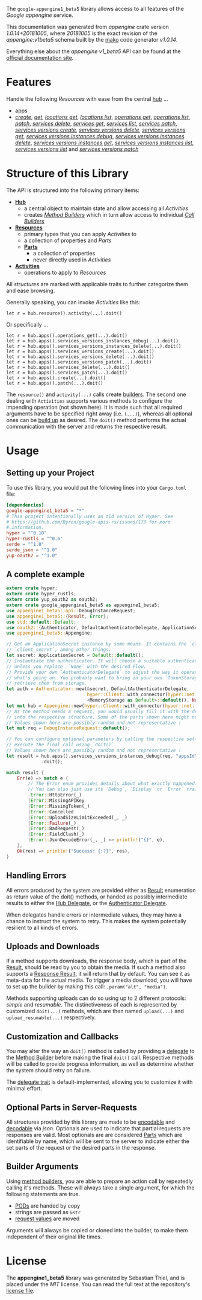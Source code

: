 <!---
DO NOT EDIT !
This file was generated automatically from 'src/mako/api/README.md.mako'
DO NOT EDIT !
-->
The `google-appengine1_beta5` library allows access to all features of the *Google appengine* service.

This documentation was generated from *appengine* crate version *1.0.14+20181005*, where *20181005* is the exact revision of the *appengine:v1beta5* schema built by the [mako](http://www.makotemplates.org/) code generator *v1.0.14*.

Everything else about the *appengine* *v1_beta5* API can be found at the
[official documentation site](https://cloud.google.com/appengine/docs/admin-api/).
# Features

Handle the following *Resources* with ease from the central [hub](https://docs.rs/google-appengine1_beta5/1.0.14+20181005/google_appengine1_beta5/Appengine) ... 

* apps
 * [*create*](https://docs.rs/google-appengine1_beta5/1.0.14+20181005/google_appengine1_beta5/api::AppCreateCall), [*get*](https://docs.rs/google-appengine1_beta5/1.0.14+20181005/google_appengine1_beta5/api::AppGetCall), [*locations get*](https://docs.rs/google-appengine1_beta5/1.0.14+20181005/google_appengine1_beta5/api::AppLocationGetCall), [*locations list*](https://docs.rs/google-appengine1_beta5/1.0.14+20181005/google_appengine1_beta5/api::AppLocationListCall), [*operations get*](https://docs.rs/google-appengine1_beta5/1.0.14+20181005/google_appengine1_beta5/api::AppOperationGetCall), [*operations list*](https://docs.rs/google-appengine1_beta5/1.0.14+20181005/google_appengine1_beta5/api::AppOperationListCall), [*patch*](https://docs.rs/google-appengine1_beta5/1.0.14+20181005/google_appengine1_beta5/api::AppPatchCall), [*services delete*](https://docs.rs/google-appengine1_beta5/1.0.14+20181005/google_appengine1_beta5/api::AppServiceDeleteCall), [*services get*](https://docs.rs/google-appengine1_beta5/1.0.14+20181005/google_appengine1_beta5/api::AppServiceGetCall), [*services list*](https://docs.rs/google-appengine1_beta5/1.0.14+20181005/google_appengine1_beta5/api::AppServiceListCall), [*services patch*](https://docs.rs/google-appengine1_beta5/1.0.14+20181005/google_appengine1_beta5/api::AppServicePatchCall), [*services versions create*](https://docs.rs/google-appengine1_beta5/1.0.14+20181005/google_appengine1_beta5/api::AppServiceVersionCreateCall), [*services versions delete*](https://docs.rs/google-appengine1_beta5/1.0.14+20181005/google_appengine1_beta5/api::AppServiceVersionDeleteCall), [*services versions get*](https://docs.rs/google-appengine1_beta5/1.0.14+20181005/google_appengine1_beta5/api::AppServiceVersionGetCall), [*services versions instances debug*](https://docs.rs/google-appengine1_beta5/1.0.14+20181005/google_appengine1_beta5/api::AppServiceVersionInstanceDebugCall), [*services versions instances delete*](https://docs.rs/google-appengine1_beta5/1.0.14+20181005/google_appengine1_beta5/api::AppServiceVersionInstanceDeleteCall), [*services versions instances get*](https://docs.rs/google-appengine1_beta5/1.0.14+20181005/google_appengine1_beta5/api::AppServiceVersionInstanceGetCall), [*services versions instances list*](https://docs.rs/google-appengine1_beta5/1.0.14+20181005/google_appengine1_beta5/api::AppServiceVersionInstanceListCall), [*services versions list*](https://docs.rs/google-appengine1_beta5/1.0.14+20181005/google_appengine1_beta5/api::AppServiceVersionListCall) and [*services versions patch*](https://docs.rs/google-appengine1_beta5/1.0.14+20181005/google_appengine1_beta5/api::AppServiceVersionPatchCall)




# Structure of this Library

The API is structured into the following primary items:

* **[Hub](https://docs.rs/google-appengine1_beta5/1.0.14+20181005/google_appengine1_beta5/Appengine)**
    * a central object to maintain state and allow accessing all *Activities*
    * creates [*Method Builders*](https://docs.rs/google-appengine1_beta5/1.0.14+20181005/google_appengine1_beta5/client::MethodsBuilder) which in turn
      allow access to individual [*Call Builders*](https://docs.rs/google-appengine1_beta5/1.0.14+20181005/google_appengine1_beta5/client::CallBuilder)
* **[Resources](https://docs.rs/google-appengine1_beta5/1.0.14+20181005/google_appengine1_beta5/client::Resource)**
    * primary types that you can apply *Activities* to
    * a collection of properties and *Parts*
    * **[Parts](https://docs.rs/google-appengine1_beta5/1.0.14+20181005/google_appengine1_beta5/client::Part)**
        * a collection of properties
        * never directly used in *Activities*
* **[Activities](https://docs.rs/google-appengine1_beta5/1.0.14+20181005/google_appengine1_beta5/client::CallBuilder)**
    * operations to apply to *Resources*

All *structures* are marked with applicable traits to further categorize them and ease browsing.

Generally speaking, you can invoke *Activities* like this:

```Rust,ignore
let r = hub.resource().activity(...).doit()
```

Or specifically ...

```ignore
let r = hub.apps().operations_get(...).doit()
let r = hub.apps().services_versions_instances_debug(...).doit()
let r = hub.apps().services_versions_instances_delete(...).doit()
let r = hub.apps().services_versions_create(...).doit()
let r = hub.apps().services_versions_delete(...).doit()
let r = hub.apps().services_versions_patch(...).doit()
let r = hub.apps().services_delete(...).doit()
let r = hub.apps().services_patch(...).doit()
let r = hub.apps().create(...).doit()
let r = hub.apps().patch(...).doit()
```

The `resource()` and `activity(...)` calls create [builders][builder-pattern]. The second one dealing with `Activities` 
supports various methods to configure the impending operation (not shown here). It is made such that all required arguments have to be 
specified right away (i.e. `(...)`), whereas all optional ones can be [build up][builder-pattern] as desired.
The `doit()` method performs the actual communication with the server and returns the respective result.

# Usage

## Setting up your Project

To use this library, you would put the following lines into your `Cargo.toml` file:

```toml
[dependencies]
google-appengine1_beta5 = "*"
# This project intentionally uses an old version of Hyper. See
# https://github.com/Byron/google-apis-rs/issues/173 for more
# information.
hyper = "^0.10"
hyper-rustls = "^0.6"
serde = "^1.0"
serde_json = "^1.0"
yup-oauth2 = "^1.0"
```

## A complete example

```Rust
extern crate hyper;
extern crate hyper_rustls;
extern crate yup_oauth2 as oauth2;
extern crate google_appengine1_beta5 as appengine1_beta5;
use appengine1_beta5::api::DebugInstanceRequest;
use appengine1_beta5::{Result, Error};
use std::default::Default;
use oauth2::{Authenticator, DefaultAuthenticatorDelegate, ApplicationSecret, MemoryStorage};
use appengine1_beta5::Appengine;

// Get an ApplicationSecret instance by some means. It contains the `client_id` and 
// `client_secret`, among other things.
let secret: ApplicationSecret = Default::default();
// Instantiate the authenticator. It will choose a suitable authentication flow for you, 
// unless you replace  `None` with the desired Flow.
// Provide your own `AuthenticatorDelegate` to adjust the way it operates and get feedback about 
// what's going on. You probably want to bring in your own `TokenStorage` to persist tokens and
// retrieve them from storage.
let auth = Authenticator::new(&secret, DefaultAuthenticatorDelegate,
                              hyper::Client::with_connector(hyper::net::HttpsConnector::new(hyper_rustls::TlsClient::new())),
                              <MemoryStorage as Default>::default(), None);
let mut hub = Appengine::new(hyper::Client::with_connector(hyper::net::HttpsConnector::new(hyper_rustls::TlsClient::new())), auth);
// As the method needs a request, you would usually fill it with the desired information
// into the respective structure. Some of the parts shown here might not be applicable !
// Values shown here are possibly random and not representative !
let mut req = DebugInstanceRequest::default();

// You can configure optional parameters by calling the respective setters at will, and
// execute the final call using `doit()`.
// Values shown here are possibly random and not representative !
let result = hub.apps().services_versions_instances_debug(req, "appsId", "servicesId", "versionsId", "instancesId")
             .doit();

match result {
    Err(e) => match e {
        // The Error enum provides details about what exactly happened.
        // You can also just use its `Debug`, `Display` or `Error` traits
         Error::HttpError(_)
        |Error::MissingAPIKey
        |Error::MissingToken(_)
        |Error::Cancelled
        |Error::UploadSizeLimitExceeded(_, _)
        |Error::Failure(_)
        |Error::BadRequest(_)
        |Error::FieldClash(_)
        |Error::JsonDecodeError(_, _) => println!("{}", e),
    },
    Ok(res) => println!("Success: {:?}", res),
}

```
## Handling Errors

All errors produced by the system are provided either as [Result](https://docs.rs/google-appengine1_beta5/1.0.14+20181005/google_appengine1_beta5/client::Result) enumeration as return value of
the doit() methods, or handed as possibly intermediate results to either the 
[Hub Delegate](https://docs.rs/google-appengine1_beta5/1.0.14+20181005/google_appengine1_beta5/client::Delegate), or the [Authenticator Delegate](https://docs.rs/yup-oauth2/*/yup_oauth2/trait.AuthenticatorDelegate.html).

When delegates handle errors or intermediate values, they may have a chance to instruct the system to retry. This 
makes the system potentially resilient to all kinds of errors.

## Uploads and Downloads
If a method supports downloads, the response body, which is part of the [Result](https://docs.rs/google-appengine1_beta5/1.0.14+20181005/google_appengine1_beta5/client::Result), should be
read by you to obtain the media.
If such a method also supports a [Response Result](https://docs.rs/google-appengine1_beta5/1.0.14+20181005/google_appengine1_beta5/client::ResponseResult), it will return that by default.
You can see it as meta-data for the actual media. To trigger a media download, you will have to set up the builder by making
this call: `.param("alt", "media")`.

Methods supporting uploads can do so using up to 2 different protocols: 
*simple* and *resumable*. The distinctiveness of each is represented by customized 
`doit(...)` methods, which are then named `upload(...)` and `upload_resumable(...)` respectively.

## Customization and Callbacks

You may alter the way an `doit()` method is called by providing a [delegate](https://docs.rs/google-appengine1_beta5/1.0.14+20181005/google_appengine1_beta5/client::Delegate) to the 
[Method Builder](https://docs.rs/google-appengine1_beta5/1.0.14+20181005/google_appengine1_beta5/client::CallBuilder) before making the final `doit()` call. 
Respective methods will be called to provide progress information, as well as determine whether the system should 
retry on failure.

The [delegate trait](https://docs.rs/google-appengine1_beta5/1.0.14+20181005/google_appengine1_beta5/client::Delegate) is default-implemented, allowing you to customize it with minimal effort.

## Optional Parts in Server-Requests

All structures provided by this library are made to be [encodable](https://docs.rs/google-appengine1_beta5/1.0.14+20181005/google_appengine1_beta5/client::RequestValue) and 
[decodable](https://docs.rs/google-appengine1_beta5/1.0.14+20181005/google_appengine1_beta5/client::ResponseResult) via *json*. Optionals are used to indicate that partial requests are responses 
are valid.
Most optionals are are considered [Parts](https://docs.rs/google-appengine1_beta5/1.0.14+20181005/google_appengine1_beta5/client::Part) which are identifiable by name, which will be sent to 
the server to indicate either the set parts of the request or the desired parts in the response.

## Builder Arguments

Using [method builders](https://docs.rs/google-appengine1_beta5/1.0.14+20181005/google_appengine1_beta5/client::CallBuilder), you are able to prepare an action call by repeatedly calling it's methods.
These will always take a single argument, for which the following statements are true.

* [PODs][wiki-pod] are handed by copy
* strings are passed as `&str`
* [request values](https://docs.rs/google-appengine1_beta5/1.0.14+20181005/google_appengine1_beta5/client::RequestValue) are moved

Arguments will always be copied or cloned into the builder, to make them independent of their original life times.

[wiki-pod]: http://en.wikipedia.org/wiki/Plain_old_data_structure
[builder-pattern]: http://en.wikipedia.org/wiki/Builder_pattern
[google-go-api]: https://github.com/google/google-api-go-client

# License
The **appengine1_beta5** library was generated by Sebastian Thiel, and is placed 
under the *MIT* license.
You can read the full text at the repository's [license file][repo-license].

[repo-license]: https://github.com/Byron/google-apis-rsblob/master/LICENSE.md
